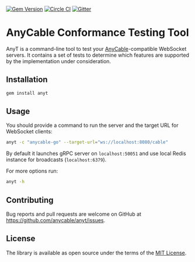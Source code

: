 [![Gem Version](https://badge.fury.io/rb/anyt.svg)](https://rubygems.org/gems/anyt) [![Circle CI](https://circleci.com/gh/anycable/anycablebility/tree/master.svg?style=svg)](https://circleci.com/gh/anycable/anycablebility/tree/master) [![Gitter](https://img.shields.io/badge/gitter-join%20chat%20%E2%86%92-brightgreen.svg)](https://gitter.im/anycable/anycablebility)

# AnyCable Conformance Testing Tool

AnyT is a command-line tool to test your [AnyCable](http://anycable.io)-compatible WebSocket servers.
It contains a set of tests to determine which features are supported by the implementation under consideration.

## Installation

```sh
gem install anyt
```

## Usage

You should provide a command to run the server and the target URL for WebSocket clients:

```sh
anyt -c "anycable-go" --target-url="ws://localhost:8080/cable"
```

By default it launches gRPC server on `localhost:50051` and use local Redis instance for broadcasts (`localhost:6379`).

For more options run:

```sh
anyt -h
```

## Contributing

Bug reports and pull requests are welcome on GitHub at https://github.com/anycable/anyt/issues.

## License
The library is available as open source under the terms of the [MIT License](http://opensource.org/licenses/MIT).
